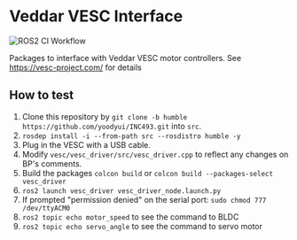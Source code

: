 # Veddar VESC Interface

![ROS2 CI Workflow](https://github.com/f1tenth/vesc/workflows/ROS2%20CI%20Workflow/badge.svg)

Packages to interface with Veddar VESC motor controllers. See https://vesc-project.com/ for details

## How to test

1. Clone this repository by `git clone -b humble https://github.com/yoodyui/INC493.git` into `src`.
2. `rosdep install -i --from-path src --rosdistro humble -y`
3. Plug in the VESC with a USB cable.
4. Modify `vesc/vesc_driver/src/vesc_driver.cpp` to reflect any changes on BP's comments.
5. Build the packages `colcon build` or `colcon build --packages-select vesc_driver`
6. `ros2 launch vesc_driver vesc_driver_node.launch.py`
7. If prompted "permission denied" on the serial port: `sudo chmod 777 /dev/ttyACM0`
8. `ros2 topic echo motor_speed` to see the command to BLDC
9. `ros2 topic echo servo_angle` to see the command to servo motor
